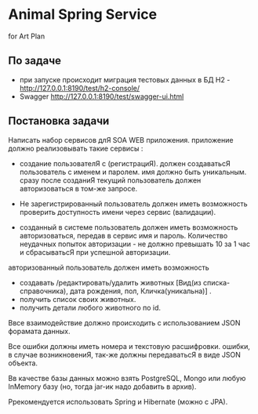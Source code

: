 # Animal Spring Service
for Art Plan

## По задаче
- при запуске происходит миграция тестовых данных в БД H2 - http://127.0.0.1:8190/test/h2-console/
- Swagger http://127.0.0.1:8190/test/swagger-ui.html


## Постановка задачи
Написать набор сервисов длЯ SOA WEB приложения.
приложение должно реализовывать такие сервисы : 
- создание пользователЯ с (регистрациЯ).
должен создаватьсЯ пользователь с именем и паролем.
имя должно быть уникальным.
сразу после созданиЯ текущий пользователь должен авторизоваться в том-же запросе.

- Не зарегистрированный пользователь должен иметь возможность проверить доступность имени через сервис (валидации).

- созданный в системе пользователь должен иметь возможность авторизоваться, передав в сервис имя и пароль.
Количество неудачных попыток авторизации - не должно превышать 10 за 1 час и сбрасыватьсЯ при успешной авторизации.

авторизованный пользователь должен иметь возможность 
- создавать /редактировать/удалить животных [Вид(из списка-справочника), дата рождения, пол, Кличка(уникальна)] .
- получить список своих животных.
- получить детали любого животного по id.

Ввсе взаимодействие должно происходить с использованием JSON форамата данных.

Все ошибки должны иметь номера и текстовую расшифровки. 
ошибки, в случае возникновениЯ, так-же должны передаватьсЯ в виде JSON объекта.

Вв качестве базы данных можно взять PostgreSQL, Mongo или любую InMemory базу (но, тогда jar-ик надо добавить в архив).

Ррекомендуется использовать Spring и Hibernate (можно c JPA).
